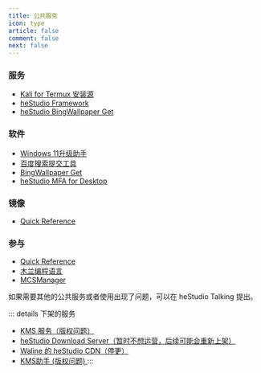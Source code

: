 ```yaml
---
title: 公共服务
icon: type
article: false
comment: false
next: false
---
```


### 服务
- [Kali for Termux 安装源](/posts/install-kali-on-android-renew.html#%E5%AE%89%E8%A3%85%E5%9F%BA%E6%9C%AC%E7%B3%BB%E7%BB%9F)
- [heStudio Framework](https://pypi.org/project/heframework/)
- [heStudio BingWallpaper Get](/docs/hestudio_bing_wallpaper_get.html)

### 软件
- [Windows 11升级助手](https://gitee.com/hestudio/upgrade_win11)
- [百度搜索提交工具](https://pypi.org/project/hbsst/)
- [BingWallpaper Get](/docs/hestudio_bing_wallpaper_get.html)
- [heStudio MFA for Desktop](https://gitee.com/hestudio/hmfa)

### 镜像
- [Quick Reference](https://quickref.hestudio.org/)

### 参与
- [Quick Reference](https://github.com/jaywcjlove/reference)
- [木兰编程语言](https://gitee.com/MulanRevive/mulan-rework)
- [MCSManager](https://github.com/MCSManager)

如果需要其他的公共服务或者使用出现了问题，可以在 heStudio Talking 提出。

::: details 下架的服务
- [KMS 服务（版权问题）](https://www.hestudio.org/posts/how-to-use-kms.html)
- [heStudio Download Server（暂时不想运营，后续可能会重新上架）](https://download.hestudio.org)
- [Waline 的 heStudio CDN（停更）](https://www.hestudio.org/posts/set-waline-on-hexo.html#cdn%E5%9C%B0%E5%9D%80)
- [KMS助手 (版权问题) ](https://gitee.com/heStudio/kms-tool?_from=gitee_search)
:::

<Share colorful />
